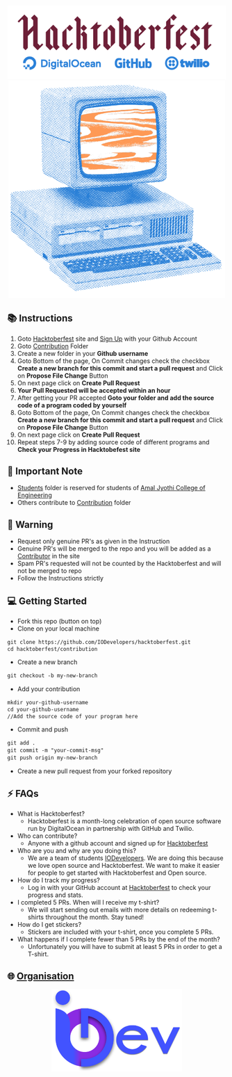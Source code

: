 
<p align="center">
  <img src="assets/logo.png" />
  <img src="assets/cover1.png" width="500px" height="500px"/>
</p>

## :books: Instructions
1. Goto [Hacktoberfest](https://hacktoberfest.digitalocean.com/) site and [Sign Up](https://hacktoberfest.digitalocean.com/sign_up/register) with your Github Account
2. Goto [Contribution](/contribution) Folder
3. Create a new folder in your **Github username**
4. Goto Bottom of the page, On Commit changes check the checkbox <b>Create a new branch for this commit and start a pull request</b> and Click on <b>Propose File Change</b> Button
5. On next page click on <b>Create Pull Request</b>
6. **Your Pull Requested will be accepted within an hour**<br>
7. After getting your PR accepted **Goto your folder and add the source code of a program coded by yourself**
8. Goto Bottom of the page, On Commit changes check the checkbox <b>Create a new branch for this commit and start a pull request</b> and Click on <b>Propose File Change</b> Button
9. On next page click on <b>Create Pull Request</b>
10. Repeat steps 7-9 by adding source code of different programs and **Check your Progress in Hacktobefest site**

## :pencil: Important Note 
- [Students](/students) folder is reserved for students of [Amal Jyothi College of Engineering](https://ajce.in)
- Others contribute to [Contribution](/contribution) folder

## :rotating_light: Warning
- Request only genuine PR's as given in the Instruction
- Genuine PR's will be merged to the repo and you will be added as a [Contributor](https://iodevelopers.github.io/hacktoberfest/contributors.html) in the site
- Spam PR's requested will not be counted by the Hacktoberfest and will not be merged to repo
- Follow the Instructions strictly

## :computer: Getting Started

- Fork this repo (button on top)
- Clone on your local machine

```terminal
git clone https://github.com/IODevelopers/hacktoberfest.git
cd hacktoberfest/contribution
```
- Create a new branch

```markdown
git checkout -b my-new-branch
```
- Add your contribution
```
mkdir your-github-username
cd your-github-username
//Add the source code of your program here
```
- Commit and push

```markdown
git add .
git commit -m "your-commit-msg"
git push origin my-new-branch
```

- Create a new pull request from your forked repository

## :zap: FAQs
- What is Hacktoberfest?
  - Hacktoberfest is a month-long celebration of open source software run by DigitalOcean in partnership with GitHub and Twilio.
- Who can contribute?
  - Anyone with a github account and signed up for [Hacktoberfest](https://hacktoberfest.digitalocean.com/)
- Who are you and why are you doing this?
  - We are a team of students [IODevelopers](https://github.com/IODevelopers). We are doing this because we love open
  source and Hacktoberfest. We want to make it easier for people to get started with Hacktoberfest and Open source.
- How do I track my progress?
  - Log in with your GitHub account at [Hacktoberfest](https://hacktoberfest.digitalocean.com/) to check your progress and stats.
- I completed 5 PRs. When will I receive my t-shirt?
  - We will start sending out emails with more details on redeeming t-shirts throughout the month. Stay tuned!
- How do I get stickers?
  - Stickers are included with your t-shirt, once you complete 5 PRs.
- What happens if I complete fewer than 5 PRs by the end of the month?
  - Unfortunately you will have to submit at least 5 PRs in order to get a T-shirt.
  
## :globe_with_meridians: [Organisation](https://www.iodev.co.in/)
  <p align="center">
    <img src="assets/iodev.png" width="300px"/>
  </p>


